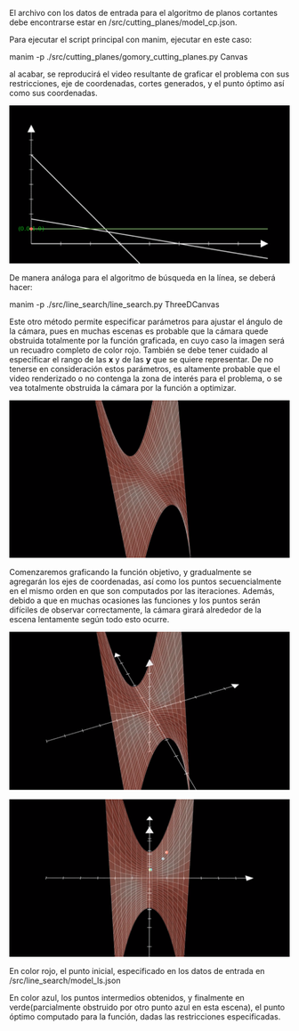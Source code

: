 El archivo con los datos de entrada para el algoritmo de planos cortantes debe encontrarse estar en /src/cutting_planes/model_cp.json.

Para ejecutar el script principal con manim, ejecutar en este caso:

<div>manim -p ./src/cutting_planes/gomory_cutting_planes.py Canvas</div>

al acabar, se reproducirá el video resultante de graficar el problema con sus restricciones, eje de coordenadas, cortes generados, y el punto óptimo así como sus coordenadas.

![Alt text](./img/cutting_planes_final_sc.png "Resultado final de planos cortantes")





De manera análoga para el algoritmo de búsqueda en la línea, se deberá hacer:

<div>manim -p ./src/line_search/line_search.py ThreeDCanvas</div>



Este otro método permite especificar parámetros para ajustar el ángulo de la cámara, pues en muchas escenas es probable que la cámara quede obstruida totalmente por la función graficada, en cuyo caso la imagen será un recuadro completo de color rojo. También se debe tener cuidado al especificar el rango de las **x** y de las **y** que se quiere representar. De no tenerse en consideración estos parámetros, es altamente probable que el video renderizado o no contenga la zona de interés para el problema, o se vea totalmente obstruida la cámara por la función a optimizar.





![Alt text](./img/line_search_init.png "Primeramente se plotea la función")

Comenzaremos graficando la función objetivo, y gradualmente se agregarán los ejes de coordenadas, así como los puntos secuencialmente en el mismo orden en que son computados por las iteraciones. Además, debido a que en muchas ocasiones las funciones y los puntos serán difíciles de observar correctamente, la cámara girará alrededor de la escena lentamente según todo esto ocurre.

![Alt text](./img/line_search_mid.png "")

![Alt text](./img/line_search_final.png "Resultado final de line_search")

En color rojo, el punto inicial, especificado en los datos de entrada en /src/line_search/model_ls.json

En color azul, los puntos intermedios obtenidos, y finalmente en verde(parcialmente obstruido por otro punto azul en esta escena), el punto óptimo computado para la función, dadas las restricciones especificadas.